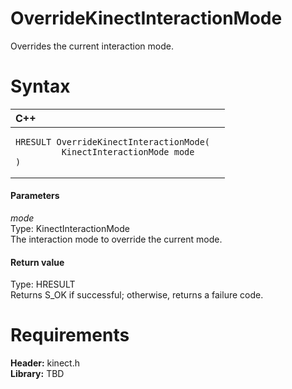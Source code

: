 OverrideKinectInteractionMode  
=============================  

Overrides the current interaction mode. <span id="syntaxSection"></span>

Syntax  
======  

<table>
<colgroup>
<col width="100%" />
</colgroup>
<thead>
<tr class="header">
<th align="left">C++</th>
</tr>
</thead>
<tbody>
<tr class="odd">
<td align="left"><pre><code>HRESULT OverrideKinectInteractionMode(  
         KinectInteractionMode mode  
)</code></pre></td>
</tr>
</tbody>
</table>

<span id="ID4EG"></span>
#### Parameters  

*mode*    
Type: KinectInteractionMode  
The interaction mode to override the current mode.  

<span id="ID4EN"></span>
#### Return value  

Type: HRESULT  
Returns S\_OK if successful; otherwise, returns a failure code.  

<span id="requirements"></span>

Requirements  
============  

**Header:** kinect.h  
**Library:** TBD  



<!--Please do not edit the data in the comment block below.-->
<!--
TOCTitle : OverrideKinectInteractionMode
RLTitle : OverrideKinectInteractionMode
KeywordK : OverrideKinectInteractionMode
KeywordF : OverrideKinectInteractionMode
KeywordF : Microsoft.Kinect.kinect.OverrideKinectInteractionMode(KinectInteractionMode)
KeywordA : M:Microsoft.Kinect.kinect.OverrideKinectInteractionMode(KinectInteractionMode)
AssetID : M:Microsoft.Kinect.kinect.OverrideKinectInteractionMode(KinectInteractionMode)
Locale : en-us
CommunityContent : 1
APIType : Managed
APILocation : 
APIName : Microsoft.Kinect.kinect.OverrideKinectInteractionMode
TargetOS : Windows
TopicType : kbSyntax
DevLang : C++
DocSet : K4Wv2
ProjType : K4Wv2Proj
Technology : Kinect for Windows
Product : Kinect for Windows SDK v2
productversion : 20
-->
